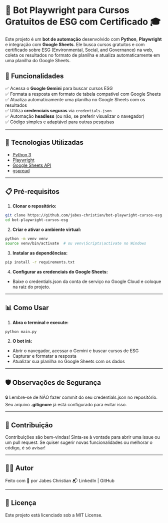 # 🌿 Bot Playwright para Cursos Gratuitos de ESG com Certificado 🎓

Este projeto é um **bot de automação** desenvolvido com **Python**, **Playwright** e integração com **Google Sheets**. Ele busca cursos gratuitos e com certificado sobre ESG (Environmental, Social, and Governance) na web, coleta os resultados no formato de planilha e atualiza automaticamente em uma planilha do Google Sheets.

## 🚀 Funcionalidades

✅ Acessa o **Google Gemini** para buscar cursos ESG  
✅ Formata a resposta em formato de tabela compatível com Google Sheets  
✅ Atualiza automaticamente uma planilha no Google Sheets com os resultados  
✅ Utiliza **credenciais seguras** via `credentials.json`  
✅ Automação **headless** (ou não, se preferir visualizar o navegador)  
✅ Código simples e adaptável para outras pesquisas  

---

## 🔧 Tecnologias Utilizadas

- [Python 3](https://www.python.org/)
- [Playwright](https://playwright.dev/python/)
- [Google Sheets API](https://developers.google.com/sheets/api)
- [gspread](https://gspread.readthedocs.io/en/latest/)

---

## 📋 Pré-requisitos

1. **Clonar o repositório:**

```bash
git clone https://github.com/jabes-christian/bot-playwright-cursos-esg.git
cd bot-playwright-cursos-esg
```

2. **Criar e ativar o ambiente virtual:**

```bash
python -m venv venv
source venv/bin/activate  # ou venv\Scripts\activate no Windows
```

3. **Instalar as dependências:**

```bash
pip install -r requirements.txt
```

4. **Configurar as credenciais do Google Sheets:**

- Baixe o credentials.json da conta de serviço no Google Cloud e coloque na raiz do projeto.

---

## 📊 Como Usar

1. **Abra o terminal e execute:**

```bash
python main.py
```

2. **O bot irá:**

- Abrir o navegador, acessar o Gemini e buscar cursos de ESG
- Capturar e formatar a resposta
- Atualizar sua planilha no Google Sheets com os dados

---

## 🛡️ Observações de Segurança

🔒 Lembre-se de NÃO fazer commit do seu credentials.json no repositório.
Seu arquivo **.gitignore** já está configurado para evitar isso.

---

## 🤝 Contribuição
Contribuições são bem-vindas! Sinta-se à vontade para abrir uma issue ou um pull request.
Se quiser sugerir novas funcionalidades ou melhorar o código, é só avisar!

---

## 🧑‍💻 Autor
Feito com 💙 por Jabes Christian
📬 LinkedIn | GitHub

---

## 📜 Licença
Este projeto está licenciado sob a MIT License.
